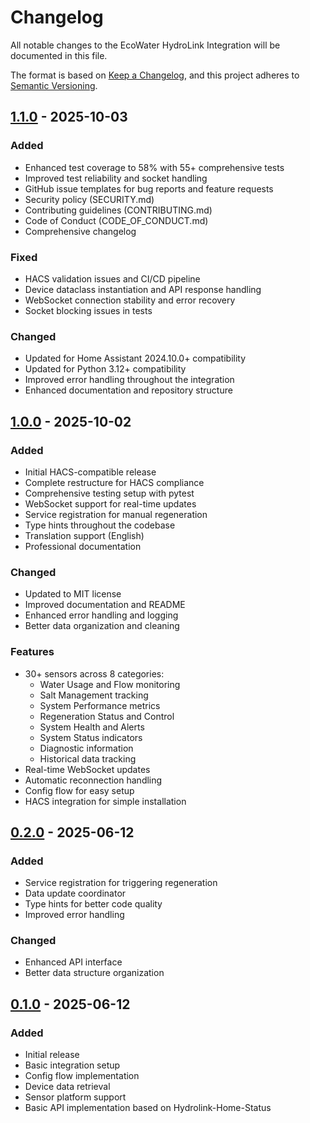 # Changelog

All notable changes to the EcoWater HydroLink Integration will be documented in this file.

The format is based on [Keep a Changelog](https://keepachangelog.com/en/1.0.0/),
and this project adheres to [Semantic Versioning](https://semver.org/spec/v2.0.0.html).

## [1.1.0] - 2025-10-03

### Added
- Enhanced test coverage to 58% with 55+ comprehensive tests
- Improved test reliability and socket handling
- GitHub issue templates for bug reports and feature requests
- Security policy (SECURITY.md)
- Contributing guidelines (CONTRIBUTING.md)
- Code of Conduct (CODE_OF_CONDUCT.md)
- Comprehensive changelog

### Fixed
- HACS validation issues and CI/CD pipeline
- Device dataclass instantiation and API response handling
- WebSocket connection stability and error recovery
- Socket blocking issues in tests

### Changed
- Updated for Home Assistant 2024.10.0+ compatibility
- Updated for Python 3.12+ compatibility
- Improved error handling throughout the integration
- Enhanced documentation and repository structure

## [1.0.0] - 2025-10-02

### Added
- Initial HACS-compatible release
- Complete restructure for HACS compliance
- Comprehensive testing setup with pytest
- WebSocket support for real-time updates
- Service registration for manual regeneration
- Type hints throughout the codebase
- Translation support (English)
- Professional documentation

### Changed
- Updated to MIT license
- Improved documentation and README
- Enhanced error handling and logging
- Better data organization and cleaning

### Features
- 30+ sensors across 8 categories:
  - Water Usage and Flow monitoring
  - Salt Management tracking
  - System Performance metrics
  - Regeneration Status and Control
  - System Health and Alerts
  - System Status indicators
  - Diagnostic information
  - Historical data tracking
- Real-time WebSocket updates
- Automatic reconnection handling
- Config flow for easy setup
- HACS integration for simple installation

## [0.2.0] - 2025-06-12

### Added
- Service registration for triggering regeneration
- Data update coordinator
- Type hints for better code quality
- Improved error handling

### Changed
- Enhanced API interface
- Better data structure organization

## [0.1.0] - 2025-06-12

### Added
- Initial release
- Basic integration setup
- Config flow implementation
- Device data retrieval
- Sensor platform support
- Basic API implementation based on Hydrolink-Home-Status

[1.1.0]: https://github.com/GrumpyTanker/Ecowater-Hydrolink-HACS/releases/tag/v1.1.0
[1.0.0]: https://github.com/GrumpyTanker/Ecowater-Hydrolink-HACS/releases/tag/v1.0.0
[0.2.0]: https://github.com/GrumpyTanker/Ecowater-Hydrolink-HACS/compare/v0.1.0...v0.2.0
[0.1.0]: https://github.com/GrumpyTanker/Ecowater-Hydrolink-HACS/releases/tag/v0.1.0
